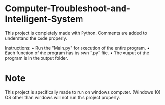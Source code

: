# Computer-Troubleshoot-and-Intelligent-System
This project is completely made with Python. Comments are added to understand the code properly.

Instructions:
• Run the "Main.py" for execution of the entire program.
• Each function of the program has its own ".py" file.
• The output of the program is in the output folder.

# Note
This project is specifically made to run on windows computer. (Windows 10)
OS other than windows will not run this project properly.
